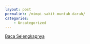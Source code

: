 ```yaml
---
layout: post
permalink: /mimpi-sakit-muntah-darah/
categories:
    - Uncategorized
---
```


[Baca Selengkapnya](/04)